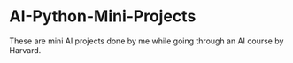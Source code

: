 # AI-Python-Mini-Projects
These are mini AI projects done by me while going through an AI course by Harvard.
